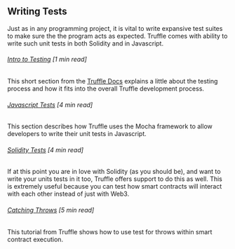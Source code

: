 ## Writing Tests

Just as in any programming project, it is vital to write expansive test suites to make sure the the program acts as expected.  Truffle comes with ability to write such unit tests in both Solidity and in Javascript.

###### [Intro to Testing](http://truffleframework.com/docs/getting_started/testing) \[1 min read\]

This short section from the [Truffle Docs](http://truffleframework.com/docs/) explains a little about the testing process and how it fits into the overall Truffle development process.

###### [Javascript Tests](http://truffleframework.com/docs/getting_started/javascript-tests) \[4 min read\]

This section describes how Truffle uses the Mocha framework to allow developers to write their unit tests in Javascript.

###### [Solidity Tests](http://truffleframework.com/docs/getting_started/solidity-tests) \[4 min read\]

If at this point you are in love with Solidity \(as you should be\), and want to write your units tests in it too, Truffle offers support to do this as well.  This is extremely useful because you can test how smart contracts will interact with each other instead of just with Web3.

###### [Catching Throws](http://truffleframework.com/tutorials/testing-for-throws-in-solidity-tests) \[5 min read\]

This tutorial from Truffle shows how to use test for throws within smart contract execution.

